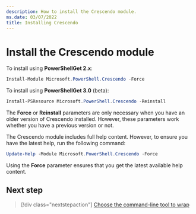 ```yaml
---
description: How to install the Crescendo module.
ms.date: 03/07/2022
title: Installing Crescendo
---
```

# Install the Crescendo module

To install using **PowerShellGet 2.x**:

```powershell
Install-Module Microsoft.PowerShell.Crescendo -Force
```

To install using **PowerShellGet 3.0** (beta):

```powershell
Install-PSResource Microsoft.PowerShell.Crescendo -Reinstall
```

The **Force** or **Reinstall** parameters are only necessary when you have an older version of
Crescendo installed. However, these parameters work whether you have a previous version or not.

The Crescendo module includes full help content. However, to ensure you have the latest help, run
the following command:

```powershell
Update-Help -Module Microsoft.PowerShell.Crescendo -Force
```

Using the **Force** parameter ensures that you get the latest available help content.

## Next step

> [!div class="nextstepaction"]
> [Choose the command-line tool to wrap](choose-command-line-tool.md)

